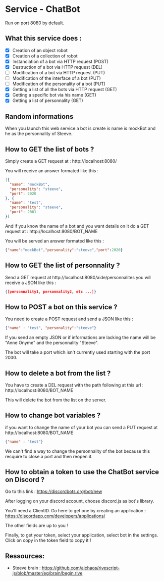 # Service - ChatBot

Run on port 8080 by default.



## What this service does : 

- [x] Creation of an object robot 
- [x] Creation of a collection of robot
- [x] Instanciation of a bot via HTTP request (POST)
- [X] Destruction of a bot via HTTP request (DEL)
- [ ] Modification of a bot via HTTP request (PUT)
- [ ] Modification of the interface of a bot (PUT)
- [ ] Modification of the personality of a bot (PUT)
- [x] Getting a list of all the bots via HTTP request (GET)
- [x] Getting a specific bot via his name (GET)
- [X] Getting a list of personnality (GET)

## Random informations 

When you launch this web service a bot is create is name is mockBot and he as the personnality of Steeve.

## How to GET the list of bots ?

Simply create a GET request at : http://localhost:8080/

You will receive an answer formated like this :

```JSON
[{
  "name": "mockBot",
  "personality": "steeve",
  "port": 2020
}, {
  "name": "test",
  "personality": "steeve",
  "port": 2001
}]
```

And if you know the name of a bot and you want details on it do a GET request at : http://localhost:8080/BOT_NAME

You will be served an answer formated like this :

```JSON
{"name":"mockBot","personality":"steeve","port":2020}
```

## How to GET the list of personnality ?

Send a GET request at http://localhost:8080/aide/personnalites
you will receive a JSON like this :
```JSON
{[personnality1, personnality2, etc ...]}
```

## How to POST a bot on this service ?

You need to create a POST request and send a JSON like this :

```JSon
{"name" : "test", "personality":"steeve"}
```

If you send an empty JSON or if informations are lacking the name will be "Anne Onyme" and the personnality "Steeve".

The bot will take a port which isn't currently used starting with the port 2000.

## How to delete a bot from the list ?

You have to create a DEL request with the path following at this url : http://localhost:8080/BOT_NAME

This will delete the bot from the list on the server.

## How to change bot variables ?
if you want to change the name of your bot you can send a PUT request at http://localhost:8080/BOT_NAME

```JSon
{"name" : "test"}
```

We can't find a way to change the personnality of the bot because this recquire to close a port and then reopen it.

## How to obtain a token to use the ChatBot service on Discord ?

Go to this link : https://discordbots.org/bot/new

After logging on your discord account, choose discord.js as bot's library.

You'll need a ClientID. Go here to get one by creating an application : https://discordapp.com/developers/applications/

The other fields are up to you !

Finally, to get your token, select your application, select bot in the settings. Click on copy in the token field to copy it ! 

## Ressources:

- Steeve brain : https://github.com/aichaos/rivescript-js/blob/master/eg/brain/begin.rive

  ​

